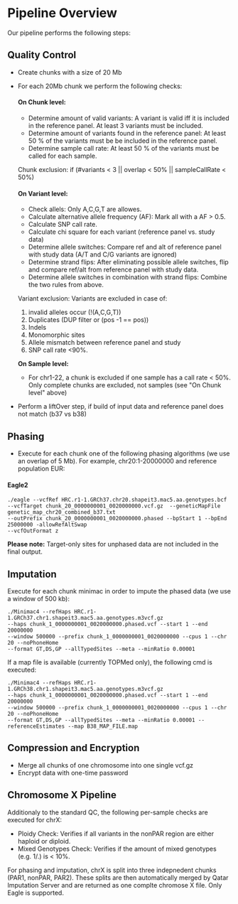 # Pipeline Overview

Our pipeline performs the following steps:

## Quality Control

* Create chunks with a size of 20 Mb
* For each 20Mb chunk we perform the following checks:

    #### On Chunk level:

    * Determine amount of valid variants: A variant is valid iff it is included in the reference panel. At least 3 variants must be included.
    * Determine amount of variants found in the reference panel: At least 50 % of the variants must be be included in the reference panel.
    * Determine sample call rate: At least 50 % of the variants must be called for each sample.

    Chunk exclusion: if (#variants < 3 || overlap < 50% || sampleCallRate < 50%)

    #### On Variant level:

    * Check allels: Only A,C,G,T are allowes.
    * Calculate alternative allele frequency (AF): Mark all with a AF > 0.5.
    * Calculate SNP call rate.
    * Calculate chi square for each variant (reference panel vs. study data)
    * Determine allele switches: Compare ref and alt of reference panel with study data (A/T and C/G variants are ignored)
    * Determine strand flips: After eliminating possible allele switches, flip and compare ref/alt from reference panel with study data.
    * Determine allele switches in combination with strand flips: Combine the two rules from above.

    Variant exclusion: Variants are excluded in case of: 
    1. invalid alleles occur (!(A,C,G,T))
    2. Duplicates (DUP filter or (pos -1 == pos))
    3. Indels
    4. Monomorphic sites
    5. Allele mismatch between reference panel and study
    6. SNP call rate <90%.
    
    **On Sample level:**

    * For chr1-22, a chunk is excluded if one sample has a call rate < 50%. Only complete chunks are excluded, not samples (see "On Chunk level" above)

* Perform a liftOver step, if build of input data and reference panel does not match (b37 vs b38)


## Phasing

* Execute for each chunk one of the following phasing algorithms (we use an overlap of 5 Mb). For example, chr20:1-20000000 and reference population EUR:

#### Eagle2

    ./eagle --vcfRef HRC.r1-1.GRCh37.chr20.shapeit3.mac5.aa.genotypes.bcf
    --vcfTarget chunk_20_0000000001_0020000000.vcf.gz  --geneticMapFile genetic_map_chr20_combined_b37.txt
    --outPrefix chunk_20_0000000001_0020000000.phased --bpStart 1 --bpEnd 25000000 -allowRefAltSwap
    --vcfOutFormat z

**Please note:** Target-only sites for unphased data are not included in the final output.

## Imputation

Execute for each chunk minimac in order to impute the phased data (we use a window of 500 kb):

    ./Minimac4 --refHaps HRC.r1-1.GRCh37.chr1.shapeit3.mac5.aa.genotypes.m3vcf.gz
    --haps chunk_1_0000000001_0020000000.phased.vcf --start 1 --end 20000000
    --window 500000 --prefix chunk_1_0000000001_0020000000 --cpus 1 --chr 20 --noPhoneHome
    --format GT,DS,GP --allTypedSites --meta --minRatio 0.00001

If a map file is available (currently TOPMed only), the following cmd is executed:

    ./Minimac4 --refHaps HRC.r1-1.GRCh38.chr1.shapeit3.mac5.aa.genotypes.m3vcf.gz
    --haps chunk_1_0000000001_0020000000.phased.vcf --start 1 --end 20000000
    --window 500000 --prefix chunk_1_0000000001_0020000000 --cpus 1 --chr 20 --noPhoneHome
    --format GT,DS,GP --allTypedSites --meta --minRatio 0.00001 --referenceEstimates --map B38_MAP_FILE.map

## Compression and Encryption

* Merge all chunks of one chromosome into one single vcf.gz
* Encrypt data with one-time password

## Chromosome X Pipeline

Additionaly to the standard QC, the following per-sample checks are executed for chrX:

* Ploidy Check: Verifies if all variants in the nonPAR region are either haploid or diploid.
* Mixed Genotypes Check: Verifies if the amount of mixed genotypes (e.g. 1/.) is < 10%.

For phasing and imputation, chrX is split into three indepnedent chunks (PAR1, nonPAR, PAR2). These splits are then automatically merged by Qatar Imputation Server and are returned as one complte chromose X file. Only Eagle is supported.


